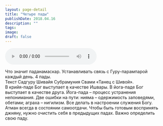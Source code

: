 ```yaml
---
layout: page-detail
title: "Четыре пады"
publishDate: 2018.04.16
description: ""
tags:
image:
draft: false
---
```


<audio title="2018.04.16 - Четыре пады.mp3" src="/upload/iblock/819/819ff80a2682bbf58ee2b9485400b846.mp3" controls=""></audio>

 Что значит паданамаскар. Устанавливать связь с Гуру-парампарой каждый день. 4 пады.   
Текст Садгуру Шивайя Субрамуния Свами «Танец с Шивой».   
В крийя-паде Бог выступает в качестве Ишвары. В йога-паде Бог выступает в качестве друга. Йога-пада – процесс устранения непонимания. Две ошибки на пути: нияма – одержимость заповедями, обетами; аграха – нигилизм. Все делать в настроении служения Богу. Атман всегда в состоянии самоотдачи. Чтобы быть готовым воспринять джняну, нужно очистить себя в предыдущих падах. Важно определить свою паду.  

  
